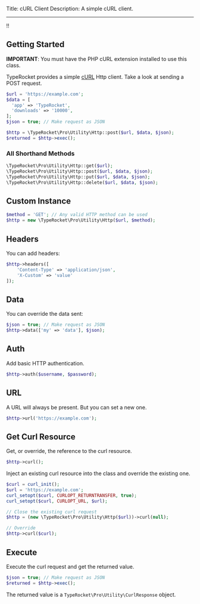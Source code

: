 Title: cURL Client
Description: A simple cURL client.

---

!!

## Getting Started

**IMPORTANT**: You must have the PHP cURL extension installed to use this class.

TypeRocket provides a simple [cURL](https://www.php.net/manual/en/book.curl.php) Http client. Take a look at sending a POST request.

```php
$url = 'https://example.com';  
$data = [  
  'app' => 'TypeRocket',  
  'downloads' => '10000',  
];  
$json = true; // Make request as JSON

$http = \TypeRocket\Pro\Utility\Http::post($url, $data, $json);
$returned = $http->exec();
```

### All Shorthand Methods

```php
\TypeRocket\Pro\Utility\Http::get($url);
\TypeRocket\Pro\Utility\Http::post($url, $data, $json);
\TypeRocket\Pro\Utility\Http::put($url, $data, $json);
\TypeRocket\Pro\Utility\Http::delete($url, $data, $json);
```

## Custom Instance

```php
$method = 'GET'; // Any valid HTTP method can be used
$http = new \TypeRocket\Pro\Utility\Http($url, $method);
```

## Headers

You can add headers:

```php
$http->headers([
    'Content-Type' => 'application/json',
	'X-Custom' => 'value'
]);
```

## Data

You can override the data sent:

```php
$json = true; // Make request as JSON
$http->data(['my' => 'data'], $json);
```

## Auth

Add basic HTTP authentication.

```php
$http->auth($username, $password);
```

## URL

A URL will always be present. But you can set a new one.

```php
$http->url('https://example.com');
```

## Get Curl Resource

Get, or override, the reference to the curl resource.

```php
$http->curl();
```

Inject an existing curl resource into the class and override the existing one.

```php
$curl = curl_init();
$url = 'https://example.com';
curl_setopt($curl, CURLOPT_RETURNTRANSFER, true);
curl_setopt($curl, CURLOPT_URL, $url);

// Close the existing curl request
$http = (new \TypeRocket\Pro\Utility\Http($url))->curl(null);

// Override
$http->curl($curl);
```

## Execute

Execute the curl request and get the returned value.

```php
$json = true; // Make request as JSON
$returned = $http->exec();
```

The returned value is a `TypeRocket\Pro\Utility\CurlResponse` object.


